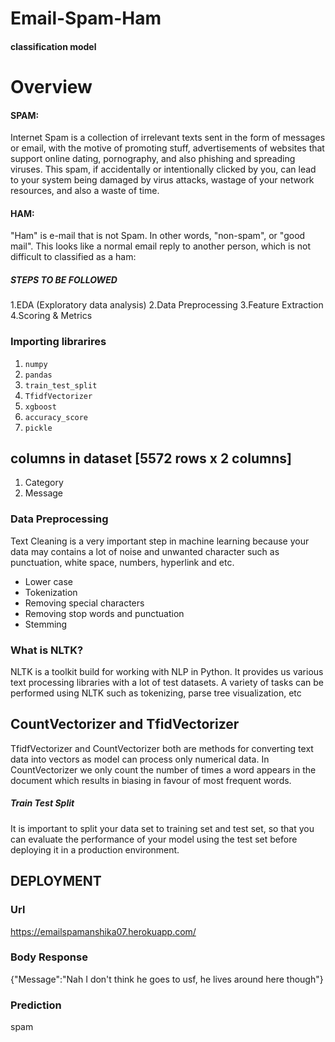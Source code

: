 # Email-Spam-Ham
#### classification model

# Overview
#### SPAM:
Internet Spam is a collection of irrelevant texts sent in the form of messages or email, 
with the motive of promoting stuff, advertisements of websites that support online dating,
pornography, and also phishing and spreading viruses.
This spam, if accidentally or intentionally clicked by you, 
can lead to your system being damaged by virus attacks,
wastage of your network resources, and also a waste of time.
#### HAM:
"Ham" is e-mail that is not Spam. In other words, "non-spam", or "good mail".
This looks like a normal email reply to another person,
which is not difficult to classified as a ham:
##### STEPS TO BE FOLLOWED
1.EDA (Exploratory data analysis)
2.Data Preprocessing
3.Feature Extraction
4.Scoring & Metrics



### Importing librarires
1. `numpy` 
2. `pandas` 
3.  `train_test_split`
4.  `TfidfVectorizer`
5.  `xgboost`
6. `accuracy_score`
7. `pickle`


 
## columns in dataset [5572 rows x 2 columns]
1. Category	
2. Message

### Data Preprocessing
Text Cleaning  is a very important step in machine learning 
because your data may contains a lot of noise and unwanted character
such as punctuation, white space, numbers, hyperlink and etc.
* Lower case
* Tokenization
* Removing special characters
* Removing stop words and punctuation
* Stemming

### What is NLTK?
NLTK is a toolkit build for working with NLP in Python. It provides us various text processing libraries with a lot of test datasets. 
A variety of tasks can be performed using NLTK such as tokenizing, parse tree visualization, etc

## CountVectorizer and TfidVectorizer 
TfidfVectorizer and CountVectorizer both are methods for converting text data into vectors as model can process only numerical data.
In CountVectorizer we only count the number of times a word appears in the document which results in biasing in favour of most frequent words.
##### Train Test Split
It is important to split your data set to training set and test set, 
so that you can evaluate the performance of your model using the test set 
before deploying it in a production environment.


## DEPLOYMENT 
### Url
https://emailspamanshika07.herokuapp.com/
### Body Response
{"Message":"Nah I don't think he goes to usf, he lives around here though"}
### Prediction
spam


